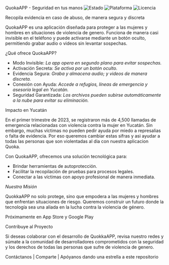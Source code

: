 QuokaAPP - Seguridad en tus manos
![Estado](https://img.shields.io/badge/status-en%20desarrollo-purple) ![Plataforma](https://img.shields.io/badge/plataforma-Web%20%7C%20Mobile-blue) ![Licencia](https://img.shields.io/badge/licencia-MIT-green)

Recopila evidencia en caso de abuso, de manera segura y discreta

QuokaAPP es una aplicación diseñada para proteger a las mujeres y hombres en situaciones de violencia de genero. Funciona de manera casi invisible en el teléfono y puede activarse mediante un botón oculto, permitiendo grabar audio o videos sin levantar sospechas.


¿Qué ofrece QuokaAPP?

- Modo Invisible: *La app opera en segundo plano para evitar sospechas.*
- Activación Secreta: *Se activa por un botón oculto.*
- Evidencia Segura: *Graba y almacena audio; y videos de manera discreta.*
- Conexión con Ayuda: *Accede a refugios, líneas de emergencia y asesoría legal en Yucatán.*
- Seguridad Garantizada: *Los archivos pueden subirse automáticamente a la nube para evitar su eliminación.*


Impacto en Yucatán

En el primer trimestre de 2023, se registraron más de 4,500 llamadas de emergencia relacionadas con violencia contra la mujer en Yucatán. Sin embargo, muchas víctimas no pueden pedir ayuda por miedo a represalias o falta de evidencia. Por eso queremos cambiar estas sifras y asi ayudar a todas las personas que son violentadas al dia con nuestra aplicacion Quoka.

Con QuokaAPP, ofrecemos una solución tecnológica para:

- Brindar herramientas de autoprotección.
- Facilitar la recopilación de pruebas para procesos legales.
- Conectar a las víctimas con apoyo profesional de manera inmediata.


*Nuestra Misión*

QuokkaAPP no solo protege, sino que empodera a las mujeres y hombres que enfrentan situaciones de riesgo. Queremos construir un futuro donde la tecnología sea una aliada en la lucha contra la violencia de género.

Próximamente en App Store y Google Play

Contribuye al Proyecto

Si deseas colaborar con el desarrollo de QuokkaAPP, revisa nuestro redes y súmate a la comunidad de desarrolladores comprometidos con la seguridad y los derechos de todas las personas que sufre de violencia de genero.

Contáctanos | Comparte | Apóyanos dando una estrella a este repositorio

